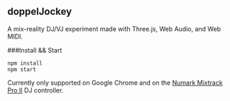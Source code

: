 ## doppelJockey

A mix-reality DJ/VJ experiment made with Three.js, Web Audio, and Web MIDI.

###Install && Start

```
npm install
npm start
```

Currently only supported on Google Chrome and on the [Numark Mixtrack Pro II](http://www.numark.com/product/mixtrack-pro-ii) DJ controller.
